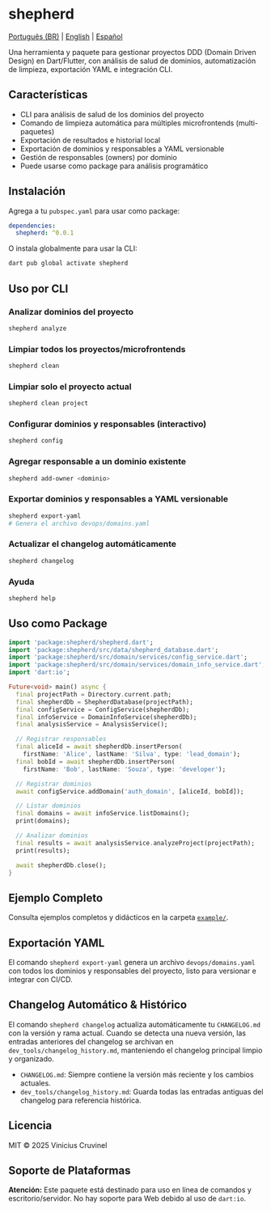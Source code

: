# shepherd

[Português (BR)](README.pt-br.md) | [English](README.md) | [Español](README.es.md)

Una herramienta y paquete para gestionar proyectos DDD (Domain Driven Design) en Dart/Flutter, con análisis de salud de dominios, automatización de limpieza, exportación YAML e integración CLI.

## Características

- CLI para análisis de salud de los dominios del proyecto
- Comando de limpieza automática para múltiples microfrontends (multi-paquetes)
- Exportación de resultados e historial local
- Exportación de dominios y responsables a YAML versionable
- Gestión de responsables (owners) por dominio
- Puede usarse como package para análisis programático

## Instalación

Agrega a tu `pubspec.yaml` para usar como package:

```yaml
dependencies:
  shepherd: ^0.0.1
```

O instala globalmente para usar la CLI:

```sh
dart pub global activate shepherd
```

## Uso por CLI

### Analizar dominios del proyecto
```sh
shepherd analyze
```

### Limpiar todos los proyectos/microfrontends
```sh
shepherd clean
```

### Limpiar solo el proyecto actual
```sh
shepherd clean project
```

### Configurar dominios y responsables (interactivo)
```sh
shepherd config
```

### Agregar responsable a un dominio existente
```sh
shepherd add-owner <dominio>
```

### Exportar dominios y responsables a YAML versionable
```sh
shepherd export-yaml
# Genera el archivo devops/domains.yaml
```

### Actualizar el changelog automáticamente
```sh
shepherd changelog
```

### Ayuda
```sh
shepherd help
```

## Uso como Package

```dart
import 'package:shepherd/shepherd.dart';
import 'package:shepherd/src/data/shepherd_database.dart';
import 'package:shepherd/src/domain/services/config_service.dart';
import 'package:shepherd/src/domain/services/domain_info_service.dart';
import 'dart:io';

Future<void> main() async {
  final projectPath = Directory.current.path;
  final shepherdDb = ShepherdDatabase(projectPath);
  final configService = ConfigService(shepherdDb);
  final infoService = DomainInfoService(shepherdDb);
  final analysisService = AnalysisService();

  // Registrar responsables
  final aliceId = await shepherdDb.insertPerson(
    firstName: 'Alice', lastName: 'Silva', type: 'lead_domain');
  final bobId = await shepherdDb.insertPerson(
    firstName: 'Bob', lastName: 'Souza', type: 'developer');

  // Registrar dominios
  await configService.addDomain('auth_domain', [aliceId, bobId]);

  // Listar dominios
  final domains = await infoService.listDomains();
  print(domains);

  // Analizar dominios
  final results = await analysisService.analyzeProject(projectPath);
  print(results);

  await shepherdDb.close();
}
```

## Ejemplo Completo

Consulta ejemplos completos y didácticos en la carpeta [`example/`](example/shepherd_example.dart).

## Exportación YAML

El comando `shepherd export-yaml` genera un archivo `devops/domains.yaml` con todos los dominios y responsables del proyecto, listo para versionar e integrar con CI/CD.

## Changelog Automático & Histórico

El comando `shepherd changelog` actualiza automáticamente tu `CHANGELOG.md` con la versión y rama actual. Cuando se detecta una nueva versión, las entradas anteriores del changelog se archivan en `dev_tools/changelog_history.md`, manteniendo el changelog principal limpio y organizado.

- `CHANGELOG.md`: Siempre contiene la versión más reciente y los cambios actuales.
- `dev_tools/changelog_history.md`: Guarda todas las entradas antiguas del changelog para referencia histórica.

## Licencia

MIT © 2025 Vinicius Cruvinel

## Soporte de Plataformas

**Atención:** Este paquete está destinado para uso en línea de comandos y escritorio/servidor. No hay soporte para Web debido al uso de `dart:io`.
